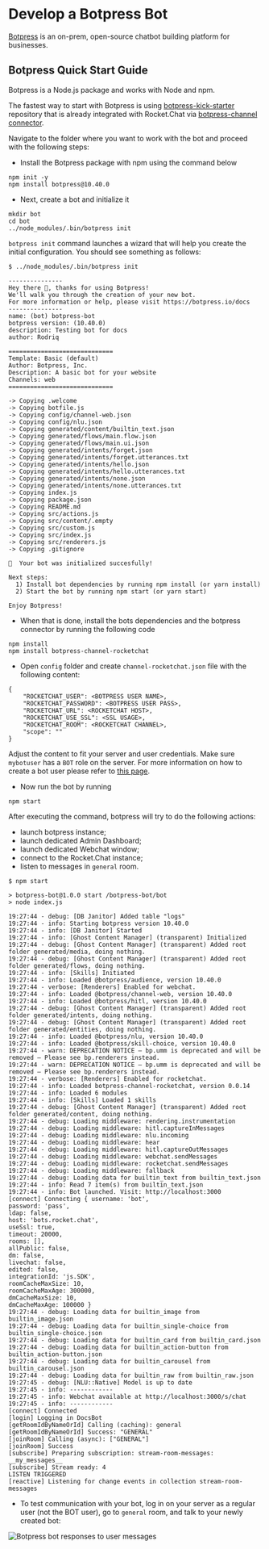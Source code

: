 # Develop a Botpress Bot

[Botpress](https://botpress.com/) is an on-prem, open-source chatbot building platform for businesses.

## Botpress Quick Start Guide

Botpress is a Node.js package and works with Node and npm.

The fastest way to start with Botpress is using [botpress-kick-starter](https://github.com/RocketChat/botpress-kick-starter) repository that is already integrated with Rocket.Chat via [botpress-channel connector](https://github.com/RocketChat/botpress-channel-rocketchat).

Navigate to the folder where you want to work with the bot and proceed with the following steps:

* Install the Botpress package with npm using the command below

```
npm init -y
npm install botpress@10.40.0
```

* Next, create a bot and initialize it

```
mkdir bot
cd bot
../node_modules/.bin/botpress init
```

`botpress init` command launches a wizard that will help you create the initial configuration. You should see something as follows:

```
$ ../node_modules/.bin/botpress init

---------------
Hey there 👋, thanks for using Botpress!
We'll walk you through the creation of your new bot.
For more information or help, please visit https://botpress.io/docs
---------------
name: (bot) botpress-bot
botpress version: (10.40.0)
description: Testing bot for docs
author: Rodriq

=============================
Template: Basic (default)
Author: Botpress, Inc.
Description: A basic bot for your website
Channels: web
=============================

-> Copying .welcome
-> Copying botfile.js
-> Copying config/channel-web.json
-> Copying config/nlu.json
-> Copying generated/content/builtin_text.json
-> Copying generated/flows/main.flow.json
-> Copying generated/flows/main.ui.json
-> Copying generated/intents/forget.json
-> Copying generated/intents/forget.utterances.txt
-> Copying generated/intents/hello.json
-> Copying generated/intents/hello.utterances.txt
-> Copying generated/intents/none.json
-> Copying generated/intents/none.utterances.txt
-> Copying index.js
-> Copying package.json
-> Copying README.md
-> Copying src/actions.js
-> Copying src/content/.empty
-> Copying src/custom.js
-> Copying src/index.js
-> Copying src/renderers.js
-> Copying .gitignore

🎉  Your bot was initialized succesfully!

Next steps:
  1) Install bot dependencies by running npm install (or yarn install)
  2) Start the bot by running npm start (or yarn start)

Enjoy Botpress!
```

* When that is done, install the bots dependencies and the botpress connector by running the following code

```
npm install
npm install botpress-channel-rocketchat
```

* Open `config` folder and create `channel-rocketchat.json` file with the following content:

```
{
    "ROCKETCHAT_USER": <BOTPRESS USER NAME>,
    "ROCKETCHAT_PASSWORD": <BOTPRESS USER PASS>,
    "ROCKETCHAT_URL": <ROCKETCHAT HOST>,
    "ROCKETCHAT_USE_SSL": <SSL USAGE>,
    "ROCKETCHAT_ROOM": <ROCKETCHAT CHANNEL>,
    "scope": ""
}
```

Adjust the content to fit your server and user credentials. Make sure `mybotuser` has a `BOT` role on the server. For more information on how to create a bot user please refer to [this page](./#1-create-a-bot-user).

* Now run the bot by running

```
npm start
```

After executing the command, botpress will try to do the following actions:

* launch botpress instance;
* launch dedicated Admin Dashboard;
* launch dedicated Webchat window;
* connect to the Rocket.Chat instance;
* listen to messages in `general` room.

```
$ npm start

> botpress-bot@1.0.0 start /botpress-bot/bot
> node index.js

19:27:44 - debug: [DB Janitor] Added table "logs"
19:27:44 - info: Starting botpress version 10.40.0
19:27:44 - info: [DB Janitor] Started
19:27:44 - info: [Ghost Content Manager] (transparent) Initialized
19:27:44 - debug: [Ghost Content Manager] (transparent) Added root folder generated/media, doing nothing.
19:27:44 - debug: [Ghost Content Manager] (transparent) Added root folder generated/flows, doing nothing.
19:27:44 - info: [Skills] Initiated
19:27:44 - info: Loaded @botpress/audience, version 10.40.0
19:27:44 - verbose: [Renderers] Enabled for webchat.
19:27:44 - info: Loaded @botpress/channel-web, version 10.40.0
19:27:44 - info: Loaded @botpress/hitl, version 10.40.0
19:27:44 - debug: [Ghost Content Manager] (transparent) Added root folder generated/intents, doing nothing.
19:27:44 - debug: [Ghost Content Manager] (transparent) Added root folder generated/entities, doing nothing.
19:27:44 - info: Loaded @botpress/nlu, version 10.40.0
19:27:44 - info: Loaded @botpress/skill-choice, version 10.40.0
19:27:44 - warn: DEPRECATION NOTICE – bp.umm is deprecated and will be removed – Please see bp.renderers instead.
19:27:44 - warn: DEPRECATION NOTICE – bp.umm is deprecated and will be removed – Please see bp.renderers instead.
19:27:44 - verbose: [Renderers] Enabled for rocketchat.
19:27:44 - info: Loaded botpress-channel-rocketchat, version 0.0.14
19:27:44 - info: Loaded 6 modules
19:27:44 - info: [Skills] Loaded 1 skills
19:27:44 - debug: [Ghost Content Manager] (transparent) Added root folder generated/content, doing nothing.
19:27:44 - debug: Loading middleware: rendering.instrumentation
19:27:44 - debug: Loading middleware: hitl.captureInMessages
19:27:44 - debug: Loading middleware: nlu.incoming
19:27:44 - debug: Loading middleware: hear
19:27:44 - debug: Loading middleware: hitl.captureOutMessages
19:27:44 - debug: Loading middleware: webchat.sendMessages
19:27:44 - debug: Loading middleware: rocketchat.sendMessages
19:27:44 - debug: Loading middleware: fallback
19:27:44 - debug: Loading data for builtin_text from builtin_text.json
19:27:44 - info: Read 7 item(s) from builtin_text.json
19:27:44 - info: Bot launched. Visit: http://localhost:3000
[connect] Connecting { username: 'bot',
password: 'pass',
ldap: false,
host: 'bots.rocket.chat',
useSsl: true,
timeout: 20000,
rooms: [],
allPublic: false,
dm: false,
livechat: false,
edited: false,
integrationId: 'js.SDK',
roomCacheMaxSize: 10,
roomCacheMaxAge: 300000,
dmCacheMaxSize: 10,
dmCacheMaxAge: 100000 }
19:27:44 - debug: Loading data for builtin_image from builtin_image.json
19:27:44 - debug: Loading data for builtin_single-choice from builtin_single-choice.json
19:27:44 - debug: Loading data for builtin_card from builtin_card.json
19:27:44 - debug: Loading data for builtin_action-button from builtin_action-button.json
19:27:44 - debug: Loading data for builtin_carousel from builtin_carousel.json
19:27:44 - debug: Loading data for builtin_raw from builtin_raw.json
19:27:45 - debug: [NLU::Native] Model is up to date
19:27:45 - info: ------------
19:27:45 - info: Webchat available at http://localhost:3000/s/chat
19:27:45 - info: ------------
[connect] Connected
[login] Logging in DocsBot
[getRoomIdByNameOrId] Calling (caching): general
[getRoomIdByNameOrId] Success: "GENERAL"
[joinRoom] Calling (async): ["GENERAL"]
[joinRoom] Success
[subscribe] Preparing subscription: stream-room-messages: __my_messages__
[subscribe] Stream ready: 4
LISTEN TRIGGERED
[reactive] Listening for change events in collection stream-room-messages
```

* To test communication with your bot, log in on your server as a regular user (not the BOT user), go to `general` room, and talk to your newly created bot:

![Botpress bot responses to user messages](../../.gitbook/assets/botpress-bot-responses.png)
